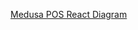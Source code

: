 [Medusa POS React Diagram](https://raw.githubusercontent.com/pavlotsyhanok/medusa-pos-react/630e060c205b2af32362ec84e1a912ccc0403b8b/medusa-pos-react.drawio.svg)
